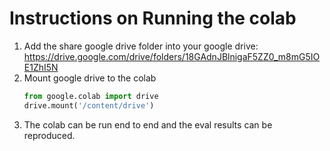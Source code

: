 # Instructions on Running the colab

1. Add the share google drive folder into your google drive: https://drive.google.com/drive/folders/18GAdnJBlnigaF5ZZ0_m8mG5IOE1ZhI5N
2. Mount google drive to the colab
   ```python
   from google.colab import drive
   drive.mount('/content/drive')
   ```
3. The colab can be run end to end and the eval results can be reproduced.
